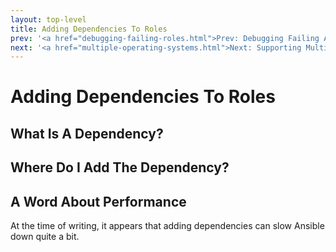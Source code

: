 ```yaml
---
layout: top-level
title: Adding Dependencies To Roles
prev: '<a href="debugging-failing-roles.html">Prev: Debugging Failing Ansible Roles</a>'
next: '<a href="multiple-operating-systems.html">Next: Supporting Multiple Operating Systems</a>'
---
```


# Adding Dependencies To Roles

## What Is A Dependency?

## Where Do I Add The Dependency?

## A Word About Performance

At the time of writing, it appears that adding dependencies can slow Ansible down quite a bit.